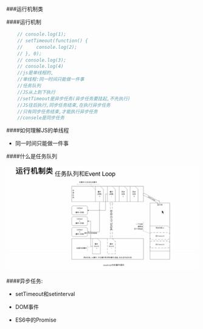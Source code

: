 ###运行机制类

####运行机制

```js
    // console.log(1);
    // setTimeout(function() {
    //     console.log(2);
    // }, 0);
    // console.log(3);
    // console.log(4)
    //js是单线程的,
    //单线程:同一时间只能做一件事
    //任务队列
    //JS从上到下执行
    //setTimeout是异步任务(异步任务要挂起,不先执行)
    //JS往后执行,同步任务结束,在执行异步任务
    //只有同步任务结束,才能执行异步任务
    //consele是同步任务
 ```  
####如何理解JS的单线程

 * 同一时间只能做一件事

####什么是任务队列

![](/assets/QQ截图20171213190215.png)

####异步任务:

* setTimeout和setinterval

* DOM事件

* ES6中的Promise
    


